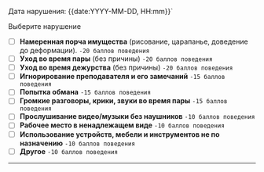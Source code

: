 Дата нарушения: {{date:YYYY-MM-DD, HH:mm}}`

Выберите нарушение
- [ ] **Намеренная порча имущества** (рисование, царапанье, доведение до деформации). `-20 баллов поведения`
- [ ] **Уход во время пары** (без причины) `-20 баллов поведения`
- [ ] **Уход во время дежурства** (без причины) `-20 баллов поведения`
- [ ] **Игнорирование преподавателя и его замечаний** `-15 баллов поведения`
- [ ] **Попытка обмана** `-15 баллов поведения`
- [ ] **Громкие разговоры, крики, звуки во время пары** `-15 баллов поведения`
- [ ] **Прослушивание видео/музыки без наушников** `-10 баллов поведения`
- [ ] **Рабочее место в ненадлежащем виде** `-10 баллов поведения`
- [ ] **Использование устройств, мебели и инструментов не по назначению** `-10 баллов поведения`
- [ ] **Другое** `-10 баллов поведения`

---
